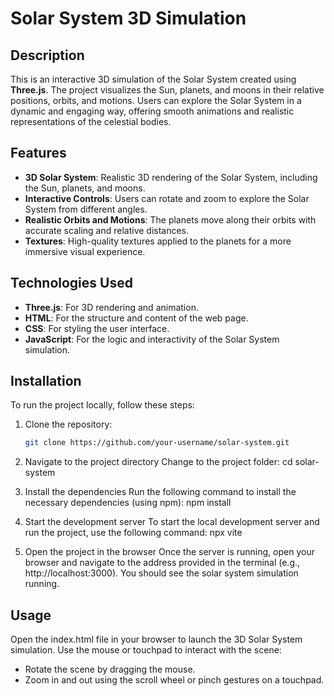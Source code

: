 # Solar System 3D Simulation

## Description
This is an interactive 3D simulation of the Solar System created using **Three.js**. The project visualizes the Sun, planets, and moons in their relative positions, orbits, and motions. Users can explore the Solar System in a dynamic and engaging way, offering smooth animations and realistic representations of the celestial bodies.

## Features
- **3D Solar System**: Realistic 3D rendering of the Solar System, including the Sun, planets, and moons.
- **Interactive Controls**: Users can rotate and zoom to explore the Solar System from different angles.
- **Realistic Orbits and Motions**: The planets move along their orbits with accurate scaling and relative distances.
- **Textures**: High-quality textures applied to the planets for a more immersive visual experience.

## Technologies Used
- **Three.js**: For 3D rendering and animation.
- **HTML**: For the structure and content of the web page.
- **CSS**: For styling the user interface.
- **JavaScript**: For the logic and interactivity of the Solar System simulation.

## Installation
To run the project locally, follow these steps:

1. Clone the repository:
   ```bash
   git clone https://github.com/your-username/solar-system.git

2. Navigate to the project directory
   Change to the project folder:
   cd solar-system

3. Install the dependencies
   Run the following command to install the necessary dependencies (using npm):
   npm install

4. Start the development server
   To start the local development server and run the project, use the following command:
   npx vite

5. Open the project in the browser
   Once the server is running, open your browser and navigate to the address provided in the terminal (e.g., http://localhost:3000). You should see the solar          system simulation running.

## Usage
Open the index.html file in your browser to launch the 3D Solar System simulation.
Use the mouse or touchpad to interact with the scene:
  - Rotate the scene by dragging the mouse.
  - Zoom in and out using the scroll wheel or pinch gestures on a touchpad.
